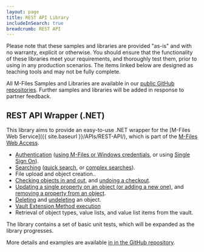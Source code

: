 ```yaml
---
layout: page
title: REST API Library
includeInSearch: true
breadcrumb: REST API
---
```


<p class="note warning">Please note that these samples and libraries are provided "as-is" and with no warranty, explicit or otherwise. You should ensure that the functionality of these libraries meet your requirements, and thoroughly test them, prior to using in any production scenarios.  The items linked below are designed as teaching tools and may not be fully complete.</p>

All M-Files Samples and Libraries are available in our [public GitHub repositories](https://github.com/m-files/MFilesSamplesAndLibraries/).  Further samples and libraries will be added in response to partner feedback.

## REST API Wrapper (.NET)

This library aims to provide an easy-to-use .NET wrapper for the [M-Files Web Service]({{ site.baseurl }}/APIs/REST-API/), which is part of the [M-Files Web Access](http://www.m-files.com/user-guide/latest/eng/#Configure_M-Files_Web_Access.html).

* [Authentication](https://github.com/M-Files/MFilesSamplesAndLibraries/tree/master/Libraries/MFaaP.MFWSClient#authentication) ([using M-Files or Windows credentials](https://github.com/M-Files/MFilesSamplesAndLibraries/tree/master/Libraries/MFaaP.MFWSClient#authenticating-using-credentials), or using [Single Sign On](https://github.com/M-Files/MFilesSamplesAndLibraries/tree/master/Libraries/MFaaP.MFWSClient#authenticating-using-windows-single-sign-on)).
* [Searching](https://github.com/M-Files/MFilesSamplesAndLibraries/tree/master/Libraries/MFaaP.MFWSClient#searching) ([quick search](https://github.com/M-Files/MFilesSamplesAndLibraries/tree/master/Libraries/MFaaP.MFWSClient#quick-search), or [complex searches](https://github.com/M-Files/MFilesSamplesAndLibraries/tree/master/Libraries/MFaaP.MFWSClient#advanced--complex-search)).
* File upload and object creation..
* [Checking objects in and out](https://github.com/M-Files/MFilesSamplesAndLibraries/tree/master/Libraries/MFaaP.MFWSClient#checking-an-object-in-and-out), and [undoing a checkout](https://github.com/M-Files/MFilesSamplesAndLibraries/tree/master/Libraries/MFaaP.MFWSClient#undoing-a-checkout).
* [Updating a single property on an object (or adding a new one)](https://github.com/M-Files/MFilesSamplesAndLibraries/tree/master/Libraries/MFaaP.MFWSClient#updating-properties), and [removing a property from an object](https://github.com/M-Files/MFilesSamplesAndLibraries/tree/master/Libraries/MFaaP.MFWSClient#removing-properties).
* [Deleting](https://github.com/M-Files/MFilesSamplesAndLibraries/tree/master/Libraries/MFaaP.MFWSClient#deleting) and [undeleting](https://github.com/M-Files/MFilesSamplesAndLibraries/tree/master/Libraries/MFaaP.MFWSClient#undeleting) an object.
* [Vault Extension Method execution](https://github.com/M-Files/MFilesSamplesAndLibraries/tree/master/Libraries/MFaaP.MFWSClient#executing-vault-extension-methods)
* Retrieval of object types, value lists, and value list items from the vault.

The library contains a set of basic unit tests, which will be expanded as the library progresses.

<p class="note">More details and examples are available <a href="https://github.com/M-Files/MFilesSamplesAndLibraries/tree/master/Libraries/MFaaP.MFWSClient#readme">in in the GitHub repository</a>.</p>